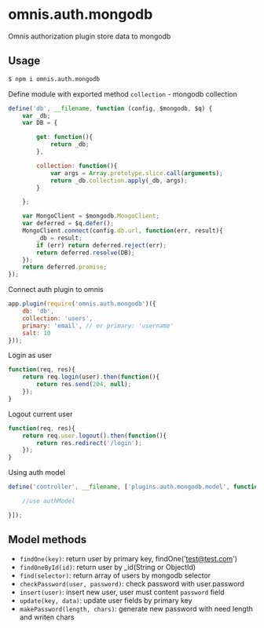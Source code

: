 omnis.auth.mongodb
==========

Omnis authorization plugin store data to mongodb

Usage
---

```bash
$ npm i omnis.auth.mongodb
```

Define module with exported method `collection` - mongodb collection

```javascript
define('db', __filename, function (config, $mongodb, $q) {
    var _db;
    var DB = {

        get: function(){
            return _db;
        },

        collection: function(){
            var args = Array.prototype.slice.call(arguments);
            return _db.collection.apply(_db, args);
        }

    };

    var MongoClient = $mongodb.MongoClient;
    var deferred = $q.defer();
    MongoClient.connect(config.db.url, function(err, result){
        _db = result;
        if (err) return deferred.reject(err);
        return deferred.resolve(DB);
    });
    return deferred.promise;
});
```

Connect auth plugin to omnis

```javascript
app.plugin(require('omnis.auth.mongodb')({
    db: 'db',
    collection: 'users',
    primary: 'email', // or primary: 'username'
    salt: 10
}));
```

Login as user

```javascript
function(req, res){
    return req.login(user).then(function(){
        return res.send(204, null);
    });
}
```

Logout current user

```javascript
function(req, res){
    return req.user.logout().then(function(){
        return res.redirect('/login');
    });
}
```

Using auth model

```javascript
define('controller', __filename, ['plugins.auth.mongodb.model', function (authModel) {

    //use authModel

}]);

```

## Model methods

- `findOne(key)`: return user by primary key, findOne('test@test.com')
- `findOneById(id)`: return user by _id(String or ObjectId)
- `find(selector)`: return array of users by mongodb selector
- `checkPassword(user, password)`: check password with user.password
- `insert(user)`: insert new user, user must content `password` field
- `update(key, data)`: update user fields by primary key
- `makePassword(length, chars)`: generate new password with need length and writen chars

